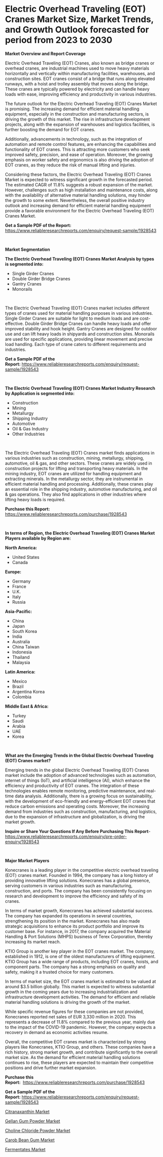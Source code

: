 <p><h1>Electric Overhead Traveling (EOT) Cranes Market Size, Market Trends, and Growth Outlook forecasted for period from 2023 to 2030</h1></p><p><strong>Market Overview and Report Coverage</strong></p>
<p><p>Electric Overhead Traveling (EOT) Cranes, also known as bridge cranes or overhead cranes, are industrial machines used to move heavy materials horizontally and vertically within manufacturing facilities, warehouses, and construction sites. EOT cranes consist of a bridge that runs along elevated runways, with a hoist and trolley assembly that moves along the bridge. These cranes are typically powered by electricity and can handle heavy loads with ease, improving efficiency and productivity in various industries.</p><p>The future outlook for the Electric Overhead Traveling (EOT) Cranes Market is promising. The increasing demand for efficient material handling equipment, especially in the construction and manufacturing sectors, is driving the growth of this market. The rise in infrastructure development projects, along with the expansion of warehouses and logistics facilities, is further boosting the demand for EOT cranes.</p><p>Additionally, advancements in technology, such as the integration of automation and remote control features, are enhancing the capabilities and functionality of EOT cranes. This is attracting more customers who seek improved safety, precision, and ease of operation. Moreover, the growing emphasis on worker safety and ergonomics is also driving the adoption of EOT cranes, as they reduce the risk of manual lifting and injuries.</p><p>Considering these factors, the Electric Overhead Traveling (EOT) Cranes Market is expected to witness significant growth in the forecasted period. The estimated CAGR of 11.8% suggests a robust expansion of the market. However, challenges such as high installation and maintenance costs, along with the availability of alternative material handling solutions, may hinder the growth to some extent. Nevertheless, the overall positive industry outlook and increasing demand for efficient material handling equipment provide a favorable environment for the Electric Overhead Traveling (EOT) Cranes Market.</p></p>
<p><strong>Get a Sample PDF of the Report:</strong> <a href="https://www.reliableresearchreports.com/enquiry/request-sample/1928543">https://www.reliableresearchreports.com/enquiry/request-sample/1928543</a></p>
<p>&nbsp;</p>
<p><strong>Market Segmentation</strong></p>
<p><strong>The Electric Overhead Traveling (EOT) Cranes Market Analysis by types is segmented into:</strong></p>
<p><ul><li>Single Girder Cranes</li><li>Double Girder Bridge Cranes</li><li>Gantry Cranes</li><li>Monorails</li></ul></p>
<p>&nbsp;</p>
<p><p>The Electric Overhead Traveling (EOT) Cranes market includes different types of cranes used for material handling purposes in various industries. Single Girder Cranes are suitable for light to medium loads and are cost-effective. Double Girder Bridge Cranes can handle heavy loads and offer improved stability and hook height. Gantry Cranes are designed for outdoor use and can lift heavy loads in shipyards and construction sites. Monorails are used for specific applications, providing linear movement and precise load handling. Each type of crane caters to different requirements and industries.</p></p>
<p><strong>Get a Sample PDF of the Report:</strong>&nbsp;<a href="https://www.reliableresearchreports.com/enquiry/request-sample/1928543">https://www.reliableresearchreports.com/enquiry/request-sample/1928543</a></p>
<p>&nbsp;</p>
<p><strong>The Electric Overhead Traveling (EOT) Cranes Market Industry Research by Application is segmented into:</strong></p>
<p><ul><li>Construction</li><li>Mining</li><li>Metallurgy</li><li>Shipping Industry</li><li>Automotive</li><li>Oil & Gas Industry</li><li>Other Industries</li></ul></p>
<p>&nbsp;</p>
<p><p>The Electric Overhead Traveling (EOT) Cranes market finds applications in various industries such as construction, mining, metallurgy, shipping, automotive, oil & gas, and other sectors. These cranes are widely used in construction projects for lifting and transporting heavy materials. In the mining industry, EOT cranes are utilized for handling equipment and extracting minerals. In the metallurgy sector, they are instrumental in efficient material handling and processing. Additionally, these cranes play an essential role in the shipping industry, automotive manufacturing, and oil & gas operations. They also find applications in other industries where lifting heavy loads is required.</p></p>
<p><strong>Purchase this Report:</strong>&nbsp; <a href="https://www.reliableresearchreports.com/purchase/1928543">https://www.reliableresearchreports.com/purchase/1928543</a></p>
<p>&nbsp;</p>
<p><strong>In terms of Region, the Electric Overhead Traveling (EOT) Cranes Market Players available by Region are:</strong></p>
<p>
    <p> <strong> North America: </strong>
        <ul>
            <li>United States</li>
            <li>Canada</li>
        </ul>
        </p> 
    <p> <strong> Europe: </strong>
        <ul>
            <li>Germany</li>
            <li>France</li>
            <li>U.K.</li>
            <li>Italy</li>
            <li>Russia</li>
        </ul>
        </p> 
    <p> <strong> Asia-Pacific: </strong>
        <ul>
            <li>China</li>
            <li>Japan</li>
            <li>South Korea</li>
            <li>India</li>
            <li>Australia</li>
            <li>China Taiwan</li>
            <li>Indonesia</li>
            <li>Thailand</li>
            <li>Malaysia</li>
        </ul>
        </p> 
    <p> <strong> Latin America: </strong>
        <ul>
            <li>Mexico</li>
            <li>Brazil</li>
            <li>Argentina Korea</li>
            <li>Colombia</li>
        </ul>
        </p> 
    <p> <strong> Middle East & Africa: </strong>
        <ul>
            <li>Turkey</li>
            <li>Saudi</li>
            <li>Arabia</li>
            <li>UAE</li>
            <li>Korea</li>
        </ul>
    </p>
    </p>
<p>&nbsp;</p>
<p><strong>What are the Emerging Trends in the Global Electric Overhead Traveling (EOT) Cranes market?</strong></p>
<p><p>Emerging trends in the global Electric Overhead Traveling (EOT) Cranes market include the adoption of advanced technologies such as automation, internet of things (IoT), and artificial intelligence (AI), which enhance the efficiency and productivity of EOT cranes. The integration of these technologies enables remote monitoring, predictive maintenance, and real-time data analysis. Additionally, there is a growing focus on sustainability, with the development of eco-friendly and energy-efficient EOT cranes that reduce carbon emissions and operating costs. Moreover, the increasing demand from industries such as construction, manufacturing, and logistics, due to the expansion of infrastructure and globalization, is driving the market growth.</p></p>
<p><strong>Inquire or Share Your Questions If Any Before Purchasing This Report</strong>- <a href="https://www.reliableresearchreports.com/enquiry/pre-order-enquiry/1928543">https://www.reliableresearchreports.com/enquiry/pre-order-enquiry/1928543</a></p>
<p>&nbsp;</p>
<p><strong>Major Market Players</strong></p>
<p><p>Konecranes is a leading player in the competitive electric overhead traveling (EOT) cranes market. Founded in 1994, the company has a long history of providing innovative lifting solutions. Konecranes has a global presence, serving customers in various industries such as manufacturing, construction, and ports. The company has been consistently focusing on research and development to improve the efficiency and safety of its cranes.</p><p>In terms of market growth, Konecranes has achieved substantial success. The company has expanded its operations in several countries, strengthening its position in the market. Konecranes has also made strategic acquisitions to enhance its product portfolio and improve its customer base. For instance, in 2017, the company acquired the Material Handling & Port Solutions (MHPS) business of Terex Corporation, thereby increasing its market reach.</p><p>KTIO Group is another key player in the EOT cranes market. The company, established in 1912, is one of the oldest manufacturers of lifting equipment. KTIO Group has a wide range of products, including EOT cranes, hoists, and component parts. The company has a strong emphasis on quality and safety, making it a trusted choice for many customers.</p><p>In terms of market size, the EOT cranes market is estimated to be valued at around $3.5 billion globally. This market is expected to witness substantial growth in the coming years due to increasing industrialization and infrastructure development activities. The demand for efficient and reliable material handling solutions is driving the growth of the market.</p><p>While specific revenue figures for these companies are not provided, Konecranes reported net sales of EUR 3,330 million in 2020. This represents a decrease of 11.8% compared to the previous year, mainly due to the impact of the COVID-19 pandemic. However, the company expects a recovery in demand as economic activities resume.</p><p>Overall, the competitive EOT cranes market is characterized by strong players like Konecranes, KTIO Group, and others. These companies have a rich history, strong market growth, and contribute significantly to the overall market size. As the demand for efficient material handling solutions continues to rise, these players are expected to maintain their competitive positions and drive further market expansion.</p></p>
<p><strong>Purchase this Report:</strong>&nbsp;&nbsp;<a href="https://www.reliableresearchreports.com/purchase/1928543">https://www.reliableresearchreports.com/purchase/1928543</a></p>
<p></p>
<p><strong>Get a Sample PDF of the Report:</strong>&nbsp;<a href="https://www.reliableresearchreports.com/enquiry/request-sample/1928543">https://www.reliableresearchreports.com/enquiry/request-sample/1928543</a></p>
<p><p><a href="https://medium.com/@grayceyundt1913/citranaxanthin-market-trends-and-market-analysis-forecasted-for-period-2023-2030-d3811dc6293f">Citranaxanthin Market</a></p><p><a href="https://medium.com/@hunterwyman1984/gellan-gum-powder-market-size-cagr-trends-2024-2030-bfb2bfe7d9ec">Gellan Gum Powder Market</a></p><p><a href="https://medium.com/@orinsmitham1985/choline-chloride-powder-market-size-and-market-trends-complete-industry-overview-2023-to-2030-ed7ece066d9b">Choline Chloride Powder Market</a></p><p><a href="https://medium.com/@elsahermann/carob-bean-gum-market-competitive-analysis-market-trends-and-forecast-to-2030-8dfbbecf4c20">Carob Bean Gum Market</a></p><p><a href="https://medium.com/@jalenmurphy48/fermentates-nbsp-market-focuses-on-market-share-size-and-projected-forecast-till-2030-b281baf92fb6">Fermentates Market</a></p></p>